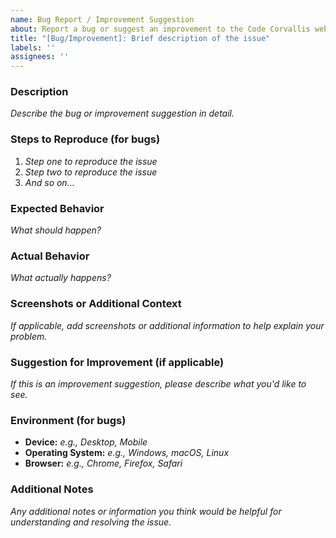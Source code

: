 ```yaml
---
name: Bug Report / Improvement Suggestion
about: Report a bug or suggest an improvement to the Code Corvallis website
title: "[Bug/Improvement]: Brief description of the issue"
labels: ''
assignees: ''
---
```


### Description
_Describe the bug or improvement suggestion in detail._

### Steps to Reproduce (for bugs)
1. _Step one to reproduce the issue_
2. _Step two to reproduce the issue_
3. _And so on..._

### Expected Behavior
_What should happen?_

### Actual Behavior
_What actually happens?_

### Screenshots or Additional Context
_If applicable, add screenshots or additional information to help explain your problem._

### Suggestion for Improvement (if applicable)
_If this is an improvement suggestion, please describe what you'd like to see._

### Environment (for bugs)
- **Device:** _e.g., Desktop, Mobile_
- **Operating System:** _e.g., Windows, macOS, Linux_
- **Browser:** _e.g., Chrome, Firefox, Safari_

### Additional Notes
_Any additional notes or information you think would be helpful for understanding and resolving the issue._
